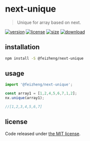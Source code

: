 # next-unique
> Unique for array based on next.

[![version][version-image]][version-url]
[![license][license-image]][license-url]
[![size][size-image]][size-url]
[![download][download-image]][download-url]

## installation
```bash
npm install -S @feizheng/next-unique
```

## usage
```js
import '@feizheng/next-unique';

const array1 = [1,2,4,5,6,7,1,2];
nx.unique(array1);

//[1,2,3,4,5,6,7]
```

## license
Code released under [the MIT license](https://github.com/afeiship/next-unique/blob/master/LICENSE.txt).

[version-image]: https://img.shields.io/npm/v/@feizheng/next-unique
[version-url]: https://npmjs.org/package/@feizheng/next-unique

[license-image]: https://img.shields.io/npm/l/@feizheng/next-unique
[license-url]: https://github.com/afeiship/next-unique/blob/master/LICENSE.txt

[size-image]: https://img.shields.io/bundlephobia/minzip/@feizheng/next-unique
[size-url]: https://github.com/afeiship/next-unique/blob/master/dist/next-unique.min.js

[download-image]: https://img.shields.io/npm/dm/@feizheng/next-unique
[download-url]: https://www.npmjs.com/package/@feizheng/next-unique
